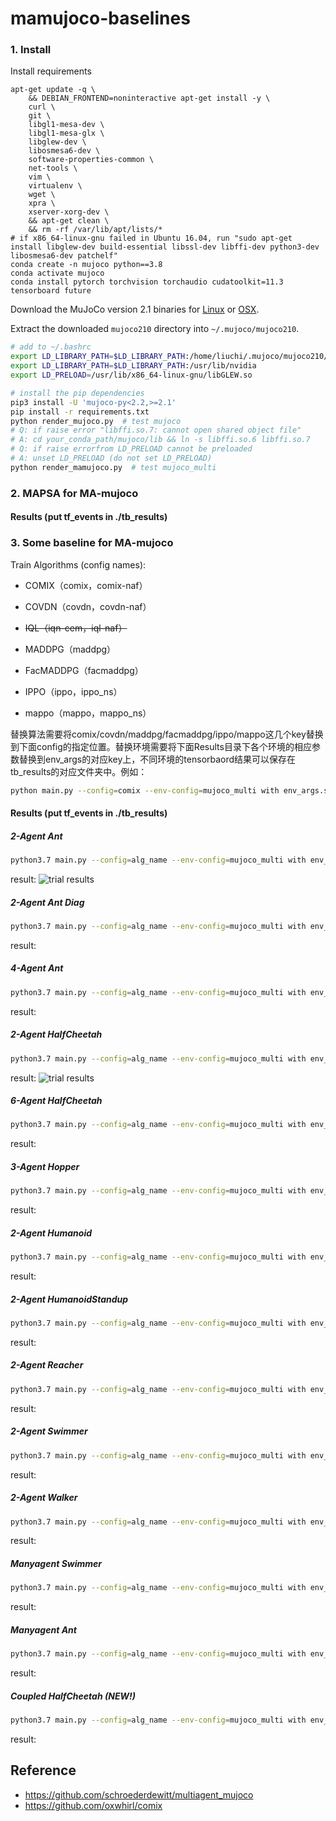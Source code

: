 # mamujoco-baselines

###  1. Install

Install requirements

```shell
apt-get update -q \
    && DEBIAN_FRONTEND=noninteractive apt-get install -y \
    curl \
    git \
    libgl1-mesa-dev \
    libgl1-mesa-glx \
    libglew-dev \
    libosmesa6-dev \
    software-properties-common \
    net-tools \
    vim \
    virtualenv \
    wget \
    xpra \
    xserver-xorg-dev \
    && apt-get clean \
    && rm -rf /var/lib/apt/lists/*
# if x86_64-linux-gnu failed in Ubuntu 16.04, run "sudo apt-get install libglew-dev build-essential libssl-dev libffi-dev python3-dev libosmesa6-dev patchelf"
conda create -n mujoco python==3.8
conda activate mujoco
conda install pytorch torchvision torchaudio cudatoolkit=11.3 tensorboard future
```

Download the MuJoCo version 2.1 binaries for [Linux](https://mujoco.org/download/mujoco210-linux-x86_64.tar.gz) or [OSX](https://mujoco.org/download/mujoco210-macos-x86_64.tar.gz).

Extract the downloaded `mujoco210` directory into `~/.mujoco/mujoco210`.

```sh
# add to ~/.bashrc
export LD_LIBRARY_PATH=$LD_LIBRARY_PATH:/home/liuchi/.mujoco/mujoco210/bin
export LD_LIBRARY_PATH=$LD_LIBRARY_PATH:/usr/lib/nvidia
export LD_PRELOAD=/usr/lib/x86_64-linux-gnu/libGLEW.so

# install the pip dependencies
pip3 install -U 'mujoco-py<2.2,>=2.1'
pip install -r requirements.txt
python render_mujoco.py  # test mujoco
# Q: if raise error "libffi.so.7: cannot open shared object file"
# A: cd your_conda_path/mujoco/lib && ln -s libffi.so.6 libffi.so.7
# Q: if raise errorfrom LD_PRELOAD cannot be preloaded
# A: unset LD_PRELOAD (do not set LD_PRELOAD)
python render_mamujoco.py  # test mujoco_multi
```

### 2. MAPSA  for MA-mujoco 
#### Results (put tf_events in ./tb_results)



### 3. Some baseline for MA-mujoco 

Train Algorithms (config names): 
- COMIX（comix，comix-naf）

- COVDN（covdn，covdn-naf）

- ~~IQL（iqn-cem，iql-naf）~~

- MADDPG（maddpg）

- FacMADDPG（facmaddpg）

- IPPO（ippo，ippo_ns）

- mappo（mappo，mappo_ns）

替换算法需要将comix/covdn/maddpg/facmaddpg/ippo/mappo这几个key替换到下面config的指定位置。替换环境需要将下面Results目录下各个环境的相应参数替换到env_args的对应key上，不同环境的tensorbaord结果可以保存在tb_results的对应文件夹中。例如：

``` sh
python main.py --config=comix --env-config=mujoco_multi with env_args.scenario="Ant-v2" env_args.agent_conf="2x4" env_args.agent_obsk=1
```
#### Results (put tf_events in ./tb_results)
##### 2-Agent Ant

```sh
python3.7 main.py --config=alg_name --env-config=mujoco_multi with env_args.scenario="Ant-v2" env_args.agent_conf="2x4" env_args.agent_obsk=1
```
result:
![trial results](https://img-blog.csdnimg.cn/cee7b0b646fe422696e3bc1e1d9f1f94.jpeg)


##### 2-Agent Ant Diag

```sh
python3.7 main.py --config=alg_name --env-config=mujoco_multi with env_args.scenario="Ant-v2" env_args.agent_conf="2x4d" env_args.agent_obsk=1
```
result:
##### 4-Agent Ant

```sh
python3.7 main.py --config=alg_name --env-config=mujoco_multi with env_args.scenario="Ant-v2" env_args.agent_conf="4x2" env_args.agent_obsk=1
```
result:
##### 2-Agent HalfCheetah

```sh
python3.7 main.py --config=alg_name --env-config=mujoco_multi with env_args.scenario="HalfCheetah-v2" env_args.agent_conf="2x3" env_args.agent_obsk=1
```
result:
![trial results](https://img-blog.csdnimg.cn/1e21756925314eaebf321536678b81f2.png)

##### 6-Agent HalfCheetah

```sh
python3.7 main.py --config=alg_name --env-config=mujoco_multi with env_args.scenario="HalfCheetah-v2" env_args.agent_conf="6x1" env_args.agent_obsk=1
```
result:
##### 3-Agent Hopper

```sh
python3.7 main.py --config=alg_name --env-config=mujoco_multi with env_args.scenario="Hopper-v2" env_args.agent_conf="3x1" env_args.agent_obsk=1
```
result:
##### 2-Agent Humanoid

```sh
python3.7 main.py --config=alg_name --env-config=mujoco_multi with env_args.scenario="Humanoid-v2" env_args.agent_conf="9|8" env_args.agent_obsk=1
```
result:
##### 2-Agent HumanoidStandup

```sh
python3.7 main.py --config=alg_name --env-config=mujoco_multi with env_args.scenario="HumanoidStandup-v2" env_args.agent_conf="9|8" env_args.agent_obsk=1
```
result:
##### 2-Agent Reacher

```sh
python3.7 main.py --config=alg_name --env-config=mujoco_multi with env_args.scenario="Reacher-v2" env_args.agent_conf="2x1" env_args.agent_obsk=1
```
result:
##### 2-Agent Swimmer

```sh
python3.7 main.py --config=alg_name --env-config=mujoco_multi with env_args.scenario="Swimmer-v2" env_args.agent_conf="2x1" env_args.agent_obsk=1
```
result:
##### 2-Agent Walker

```sh
python3.7 main.py --config=alg_name --env-config=mujoco_multi with env_args.scenario="Walker2d-v2" env_args.agent_conf="2x3" env_args.agent_obsk=1
```
result:
##### Manyagent Swimmer

```sh
python3.7 main.py --config=alg_name --env-config=mujoco_multi with env_args.scenario="manyagent_swimmer" env_args.agent_conf="10x2" env_args.agent_obsk=1
```
result:
##### Manyagent Ant

```sh
python3.7 main.py --config=alg_name --env-config=mujoco_multi with env_args.scenario="manyagent_ant" env_args.agent_conf="2x3" env_args.agent_obsk=1
```
result:
##### Coupled HalfCheetah (NEW!)

```sh
python3.7 main.py --config=alg_name --env-config=mujoco_multi with env_args.scenario="coupled_half_cheetah" env_args.agent_conf="1p1" env_args.agent_obsk=1
```
result:
## Reference
* https://github.com/schroederdewitt/multiagent_mujoco
* https://github.com/oxwhirl/comix
